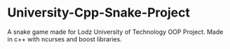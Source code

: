 # University-Cpp-Snake-Project
A snake game made for Lodz University of Technology OOP Project. Made in c++ with ncurses and boost libraries.
